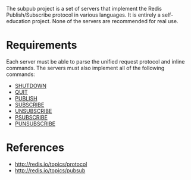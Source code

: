 The subpub project is a set of servers that implement the Redis Publish/Subscribe protocol in various languages. It is entirely a self-education project. None of the servers are recommended for real use.

# Requirements
Each server must be able to parse the unified request protocol and inline commands. The servers must also implement all of the following commands:

* [SHUTDOWN](http://redis.io/commands/shutdown)
* [QUIT](http://redis.io/commands/quit)
* [PUBLISH](http://redis.io/commands/publish)
* [SUBSCRIBE](http://redis.io/commands/subscribe)
* [UNSUBSCRIBE](http://redis.io/commands/unsubscribe)
* [PSUBSCRIBE](http://redis.io/commands/psubscribe)
* [PUNSUBSCRIBE](http://redis.io/commands/punsubscribe)

# References
* http://redis.io/topics/protocol
* http://redis.io/topics/pubsub
